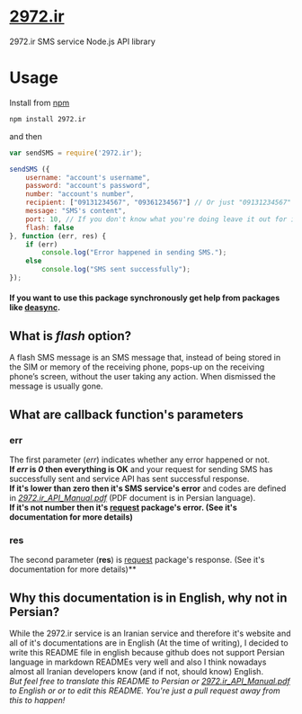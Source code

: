 # [2972.ir](http://2972.ir/)
2972.ir SMS service Node.js API library

# Usage
Install from [npm](https://www.npmjs.com/package/2972.ir)
```sh
npm install 2972.ir
```
and then
```javascript
var sendSMS = require('2972.ir');

sendSMS ({
    username: "account's username",
    password: "account's password",
    number: "account's number",
    recipient: ["09131234567", "09361234567"] // Or just "09131234567"
    message: "SMS's content",
    port: 10, // If you don't know what you're doing leave it out for it's default 0 value
    flash: false
}, function (err, res) {
    if (err)
        console.log("Error happened in sending SMS.");
    else
        console.log("SMS sent successfully");
});
```

#### If you want to use this package synchronously get help from packages like [deasync](https://www.npmjs.com/package/deasync).  

## What is _flash_ option?  
A flash SMS message is an SMS message that, instead of being stored in the SIM or memory of the receiving phone, pops-up on the receiving phone’s screen, without the user taking any action. When dismissed the message is usually gone.

## What are callback function's parameters
### err
The first parameter (_err_) indicates whether any error happened or not.  
**If _err_ is _0_ then everything is OK** and your request for sending SMS has successfully sent and service API
has sent successful response.  
**If it's lower than zero then it's SMS service's error** and codes are defined in _[2972.ir_API_Manual.pdf](./2972.ir_API_Manual.pdf)_ (PDF document is in Persian language).  
**If it's not number then it's [request](https://www.npmjs.com/package/request) package's error. (See it's documentation for more details)**
### res
The second parameter (__res__) is [request](https://www.npmjs.com/package/request) package's response. (See it's documentation for more details)**

## Why this documentation is in English, why not in Persian?
While the 2972.ir service is an Iranian service and therefore it's website and all of it's documentations
are in English (At the time of writing), I decided to write this README file in english because github does not support Persian language
in markdown READMEs very well and also I think nowadays almost all Iranian developers know (and if not, should know) English.  
*But feel free to translate this README to Persian or _[2972.ir_API_Manual.pdf](./2972.ir_API_Manual.pdf)_ to English or
or to edit this README. You're just a pull request away from this to happen!*
